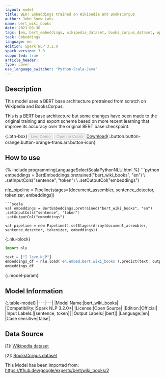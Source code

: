 ```yaml
---
layout: model
title: BERT Embeddings trained on Wikipedia and BooksCorpus
author: John Snow Labs
name: bert_wiki_books
date: 2021-08-30
tags: [en, bert_embeddings, wikipedia_dataset, books_corpus_dataset, open_source]
task: Embeddings
language: en
edition: Spark NLP 3.2.0
spark_version: 3.0
supported: true
article_header:
type: cover
use_language_switcher: "Python-Scala-Java"
---
```


## Description

This model uses a BERT base architecture pretrained from scratch on Wikipedia and BooksCorpus.

This is a BERT base architecture but some changes have been made to the original training and export scheme based on more recent learning that improve its accuracy over the original BERT base checkpoint.

{:.btn-box}
<button class="button button-orange" disabled>Live Demo</button>
<button class="button button-orange" disabled>Open in Colab</button>
[Download](https://s3.amazonaws.com/auxdata.johnsnowlabs.com/public/models/bert_wiki_books_en_3.2.0_3.0_1630328923814.zip){:.button.button-orange.button-orange-trans.arr.button-icon}

## How to use



<div class="tabs-box" markdown="1">
{% include programmingLanguageSelectScalaPythonNLU.html %}
```python
embeddings = BertEmbeddings.pretrained("bert_wiki_books", "en") \
.setInputCols("sentence", "token") \
.setOutputCol("embeddings")

nlp_pipeline = Pipeline(stages=[document_assembler, sentence_detector, tokenizer, embeddings])

```
```scala
val embeddings = BertEmbeddings.pretrained("bert_wiki_books", "en")
.setInputCols("sentence", "token")
.setOutputCol("embeddings")

val pipeline = new Pipeline().setStages(Array(document_assembler, sentence_detector, tokenizer, embeddings))

```

{:.nlu-block}
```python
import nlu

text = ["I love NLP"]
embeddings_df = nlu.load('en.embed.bert.wiki_books').predict(text, output_level='token')
embeddings_df

```
</div>

{:.model-param}
## Model Information

{:.table-model}
|---|---|
|Model Name:|bert_wiki_books|
|Compatibility:|Spark NLP 3.2.0+|
|License:|Open Source|
|Edition:|Official|
|Input Labels:|[sentence, token]|
|Output Labels:|[bert]|
|Language:|en|
|Case sensitive:|false|

## Data Source

[1]: [Wikipedia dataset](https://dumps.wikimedia.org/)

[2]: [BooksCorpus dataset](http://yknzhu.wixsite.com/mbweb)

This Model has been imported from: https://tfhub.dev/google/experts/bert/wiki_books/2